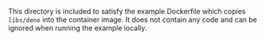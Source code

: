 This directory is included to satisfy the example Dockerfile which copies
`libs/deno` into the container image. It does not contain any code and can be
ignored when running the example locally.

